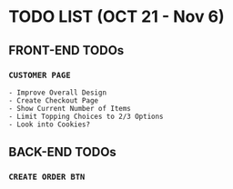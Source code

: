 # TODO LIST (OCT 21 - Nov 6)

## FRONT-END TODOs

### `CUSTOMER PAGE`
    - Improve Overall Design
    - Create Checkout Page
    - Show Current Number of Items
    - Limit Topping Choices to 2/3 Options
    - Look into Cookies?



## BACK-END TODOs

### `CREATE ORDER BTN`
